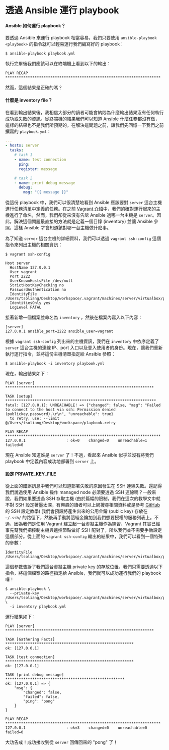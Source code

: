 # 透過 Ansible 運行 playbook

#### Ansible 如何運行 playbook？

要透過 Ansible 來運行 playbook 相當容易，我們只要使用 `ansible-playbook <playbook>` 的指令就可以輕易運行我們編寫好的 playbook：

```shell
$ ansible-playbook playbook.yml
```

執行完畢後我們應該可以在終端機上看到以下的輸出：

```
PLAY RECAP *********************************************************************
```

然而，這個結果是正確的嗎？

#### 什麼是 inventory file？

在看到輸出結果後，我相信大部分的讀者可能會納悶為什麼輸出結果沒有任何執行成功或失敗的資訊。從終端機的結果我們可以知道 Ansible 什麼任務都沒有做，這樣的結果也不是我們所預期的。在解決這問題之前，讓我們先回憶一下我們之前撰寫的 `playbook.yml`：

```yml
---
- hosts: server
  tasks:
    # task 1
    - name: test connection
      ping:
      register: message

    # task 2
    - name: print debug message
      debug:
        msg: "{{ message }}"
```

從這份 playbook 中，我們可以很清楚地看到 Ansible 應該要對 `server` 這台主機進行任務清單中定義的任務。在之前 [Vagrant 介紹](vagrant/tutorial.md)中，我們的確對運行起來的主機進行了命名，然而，我們卻從來沒有告訴 Ansible 過哪一台主機是 `server`。因此，解決這個問題最直接的方法就是定義一個目錄 (inventory) 並讓 Ansible 參照，這樣 Ansible 才會知道該對哪一台主機做什麼事。

為了知道 `server` 這台主機的詳細資料，我們可以透過 `vagrant ssh-config` 這個指令來列出主機的相關資訊：

```shell
$ vagrant ssh-config

Host server
  HostName 127.0.0.1
  User vagrant
  Port 2222
  UserKnownHostsFile /dev/null
  StrictHostKeyChecking no
  PasswordAuthentication no
  IdentityFile /Users/tsoliang/Desktop/workspace/.vagrant/machines/server/virtualbox/private_key
  IdentitiesOnly yes
  LogLevel FATAL
```

接著新增一個檔案並命名為 `inventory` ，然後在檔案內寫入以下內容：

```
[server]
127.0.0.1 ansible_port=2222 ansible_user=vagrant
```

根據 `vagrant ssh-config` 列出來的主機資訊，我們在 `inventory` 中依序定義了 `server` 這台主機的連線 IP、port 入口以及登入使用者的身份。現在，讓我們重新執行運行指令，並將這份主機清單指定給 Ansible 參照：

```shell
$ ansible-playbook -i inventory playbook.yml
```

現在，輸出結果如下：

```
PLAY [server] ******************************************************************

TASK [setup] *******************************************************************
fatal: [127.0.0.1]: UNREACHABLE! => {"changed": false, "msg": "Failed to connect to the host via ssh: Permission denied (publickey,password).\r\n", "unreachable": true}
  to retry, use: --limit @/Users/tsoliang/Desktop/workspace/playbook.retry

PLAY RECAP *********************************************************************
127.0.0.1                  : ok=0    changed=0    unreachable=1    failed=0
```

現在 Ansible 知道誰是 `server` 了！不過，看起來 Ansible 似乎並沒有將我們 playbook 中定義內容成功地部署到 `server` 上。

#### 設定 PRIVATE_KEY_FILE

從上面的錯誤訊息中我們可以知道部署失敗的原因發生在 SSH 連線失敗。還記得我們說過使用 Ansible 操作 managed node 必須要透過 SSH 連線嗎？一般來說，我們如果要透過 SSH 存取主機 (由於篇幅的限制，我們在這次的教學文中就不對 SSH 設定著墨太深，有興趣的讀者可以上網搜尋相關資料或是參考 [GitHub](https://help.github.com/articles/generating-an-ssh-key/) 的 SSH 設定教學) 我們會預設將產生出來的公用金鑰 (public key) 存放在 `~/.ssh/` 的路徑下，然後再手動將這組金鑰加到我們想要授權的服務列表上。不過，因為我們是使用 Vagrant 建立起一台虛擬主機作為練習，Vagrant 其實已經事先幫我們把控制主機與遙控節點做好 SSH 配對了，所以我們並不需要手動設定這個部分。從上面的 `vagrant ssh-config` 輸出的結果中，我們可以看到一個特殊的參數：

```
IdentityFile /Users/tsoliang/Desktop/workspace/.vagrant/machines/server/virtualbox/private_key
```

這個參數告訴了我們這台虛擬主機 private key 的存放位置，我們只需要透過以下指令，將這個檔案的路徑指定給 Ansible，我們就可以成功運行我們的 playbook 囉！

```shell
$ ansible-playbook \
  --private-key /Users/tsoliang/Desktop/workspace/.vagrant/machines/server/virtualbox/private_key \
  -i inventory playbook.yml
```

運行結果如下：

```
PLAY [server] ******************************************************************

TASK [Gathering Facts] *********************************************************
ok: [127.0.0.1]

TASK [test connection] *********************************************************
ok: [127.0.0.1]

TASK [print debug message] *****************************************************
ok: [127.0.0.1] => {
    "msg": {
        "changed": false,
        "failed": false,
        "ping": "pong"
    }
}

PLAY RECAP *********************************************************************
127.0.0.1                  : ok=3    changed=0    unreachable=0    failed=0
```

大功告成！成功接收到從 `server` 回傳回來的 "pong" 了！
